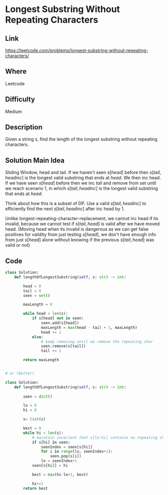 # Longest Substring Without Repeating Characters

## Link

https://leetcode.com/problems/longest-substring-without-repeating-characters/

## Where

Leetcode

## Difficulty

Medium

## Description

Given a string s, find the length of the longest substring without repeating characters.

## Solution Main Idea

Sliding Window, head and tail. If we haven't seen $s[head]$ before then $s[tail, head inc]$ is the longest valid substring that ends at $head$. We then inc head. If we have seen $s[head]$ before then we inc $tail$ and remove from set until we reach scenario 1, in which $s[tail, head inc]$ is the longest valid substring that ends at $head$.

Think about how this is a subset of DP. Use a valid $s[tail, head inc]$ to efficiently find the next $s[tail, head inc]$ after inc head by 1.

Unlike longest-repeating-character-replacement, we cannot inc head if its invalid, because we cannot test if $s[tail, head]$ is valid after we have moved head. (Moving head when its invalid is dangerous as we can get false positives for validity from just testing $s[head]$, we don't have enough info from just $s[head]$ alone without knowing if the previous $s[tail,head]$ was valid or not)


## Code

```python
class Solution:
    def lengthOfLongestSubstring(self, s: str) -> int:

        head = 0
        tail = 0
        seen = set()

        maxLength = 0

        while head < len(s):
            if s[head] not in seen:
                seen.add(s[head])
                maxLength = max(head - tail + 1, maxLength)
                head += 1
            else:
                # keep removing until we remove the repeating char
                seen.remove(s[tail])
                tail += 1

        return maxLength


# or (better)

class Solution:
    def lengthOfLongestSubstring(self, s: str) -> int:
        
        seen = dict()

        lo = 0
        hi = 0

        s= list(s)

        best = 0
        while hi < len(s):
            # maintain invariant that s[lo:hi] contains no repeating characters 
            if s[hi] in seen:
                seenIndex = seen[s[hi]]
                for i in range(lo, seenIndex+1):
                    seen.pop(s[i])
                lo = seenIndex+1
            seen[s[hi]] = hi

            best = max(hi-lo+1, best)

            hi+=1
        return best



```
